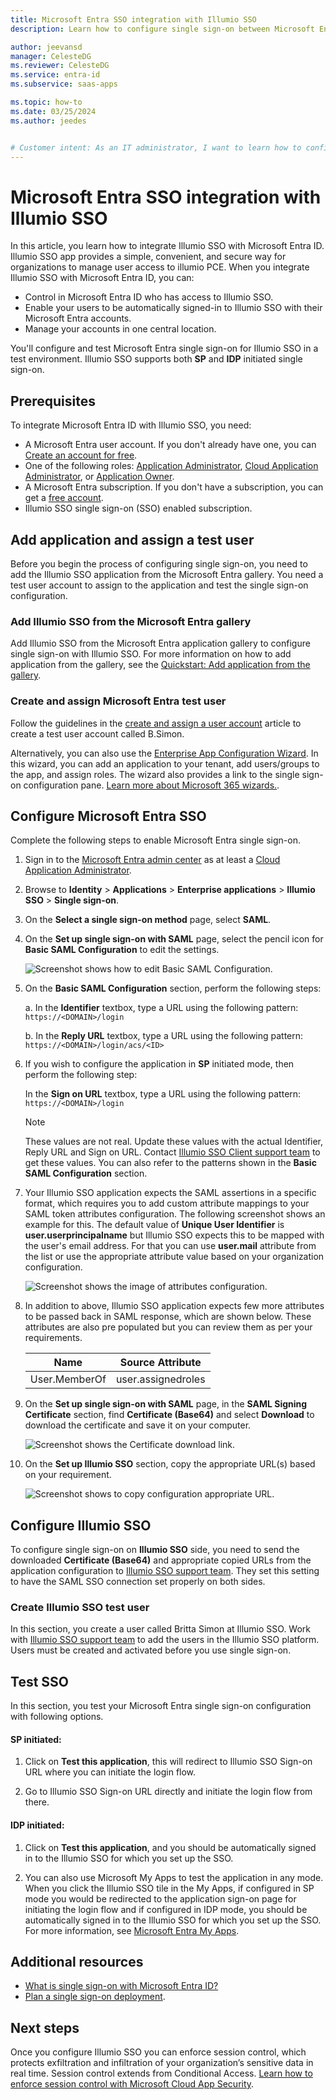 ```yaml
---
title: Microsoft Entra SSO integration with Illumio SSO
description: Learn how to configure single sign-on between Microsoft Entra ID and Illumio SSO.

author: jeevansd
manager: CelesteDG
ms.reviewer: CelesteDG
ms.service: entra-id
ms.subservice: saas-apps

ms.topic: how-to
ms.date: 03/25/2024
ms.author: jeedes


# Customer intent: As an IT administrator, I want to learn how to configure single sign-on between Microsoft Entra ID and Illumio SSO so that I can control who has access to Illumio SSO, enable automatic sign-in with Microsoft Entra accounts, and manage my accounts in one central location.
---
```


# Microsoft Entra SSO integration with Illumio SSO

In this article, you learn how to integrate Illumio SSO with Microsoft Entra ID. Illumio SSO app provides a simple, convenient, and secure way for organizations to manage user access to illumio PCE. When you integrate Illumio SSO with Microsoft Entra ID, you can:

* Control in Microsoft Entra ID who has access to Illumio SSO.
* Enable your users to be automatically signed-in to Illumio SSO with their Microsoft Entra accounts.
* Manage your accounts in one central location.

You'll configure and test Microsoft Entra single sign-on for Illumio SSO in a test environment. Illumio SSO supports both **SP** and **IDP** initiated single sign-on.

## Prerequisites

To integrate Microsoft Entra ID with Illumio SSO, you need:

* A Microsoft Entra user account. If you don't already have one, you can [Create an account for free](https://azure.microsoft.com/free/?WT.mc_id=A261C142F).
* One of the following roles: [Application Administrator](/entra/identity/role-based-access-control/permissions-reference#application-administrator), [Cloud Application Administrator](/entra/identity/role-based-access-control/permissions-reference#cloud-application-administrator), or [Application Owner](/entra/fundamentals/users-default-permissions#owned-enterprise-applications).
* A Microsoft Entra subscription. If you don't have a subscription, you can get a [free account](https://azure.microsoft.com/free/).
* Illumio SSO single sign-on (SSO) enabled subscription.

## Add application and assign a test user

Before you begin the process of configuring single sign-on, you need to add the Illumio SSO application from the Microsoft Entra gallery. You need a test user account to assign to the application and test the single sign-on configuration.

<a name='add-illumio-sso-from-the-azure-ad-gallery'></a>

### Add Illumio SSO from the Microsoft Entra gallery

Add Illumio SSO from the Microsoft Entra application gallery to configure single sign-on with Illumio SSO. For more information on how to add application from the gallery, see the [Quickstart: Add application from the gallery](~/identity/enterprise-apps/add-application-portal.md).

<a name='create-and-assign-azure-ad-test-user'></a>

### Create and assign Microsoft Entra test user

Follow the guidelines in the [create and assign a user account](~/identity/enterprise-apps/add-application-portal-assign-users.md) article to create a test user account called B.Simon.

Alternatively, you can also use the [Enterprise App Configuration Wizard](https://portal.office.com/AdminPortal/home?Q=Docs#/azureadappintegration). In this wizard, you can add an application to your tenant, add users/groups to the app, and assign roles. The wizard also provides a link to the single sign-on configuration pane. [Learn more about Microsoft 365 wizards.](/microsoft-365/admin/misc/azure-ad-setup-guides). 

<a name='configure-azure-ad-sso'></a>

## Configure Microsoft Entra SSO

Complete the following steps to enable Microsoft Entra single sign-on.

1. Sign in to the [Microsoft Entra admin center](https://entra.microsoft.com) as at least a [Cloud Application Administrator](~/identity/role-based-access-control/permissions-reference.md#cloud-application-administrator).
1. Browse to **Identity** > **Applications** > **Enterprise applications** > **Illumio SSO** > **Single sign-on**.
1. On the **Select a single sign-on method** page, select **SAML**.
1. On the **Set up single sign-on with SAML** page, select the pencil icon for **Basic SAML Configuration** to edit the settings.

   ![Screenshot shows how to edit Basic SAML Configuration.](common/edit-urls.png "Basic Configuration")

1. On the **Basic SAML Configuration** section, perform the following steps:

    a. In the **Identifier** textbox, type a URL using the following pattern:
    `https://<DOMAIN>/login`

    b. In the **Reply URL** textbox, type a URL using the following pattern:
    `https://<DOMAIN>/login/acs/<ID>`

1. If you wish to configure the application in **SP** initiated mode, then perform the following step:

    In the **Sign on URL** textbox, type a URL using the following pattern:
    `https://<DOMAIN>/login`

    > [!NOTE]
    > These values are not real. Update these values with the actual Identifier, Reply URL and Sign on URL. Contact [Illumio SSO Client support team](mailto:support@illumio.com) to get these values. You can also refer to the patterns shown in the **Basic SAML Configuration** section.

1. Your Illumio SSO application expects the SAML assertions in a specific format, which requires you to add custom attribute mappings to your SAML token attributes configuration. The following screenshot shows an example for this. The default value of **Unique User Identifier** is **user.userprincipalname** but Illumio SSO expects this to be mapped with the user's email address. For that you can use **user.mail** attribute from the list or use the appropriate attribute value based on your organization configuration.
    
    ![Screenshot shows the image of attributes configuration.](common/default-attributes.png "Image")

1. In addition to above, Illumio SSO application expects few more attributes to be passed back in SAML response, which are shown below. These attributes are also pre populated but you can review them as per your requirements.

	| Name |  Source Attribute|
	| ---------------|  --------- |
    | User.MemberOf | user.assignedroles |

1. On the **Set up single sign-on with SAML** page, in the **SAML Signing Certificate** section,  find **Certificate (Base64)** and select **Download** to download the certificate and save it on your computer.

    ![Screenshot shows the Certificate download link.](common/certificatebase64.png "Certificate")

1. On the **Set up Illumio SSO** section, copy the appropriate URL(s) based on your requirement.

	![Screenshot shows to copy configuration appropriate URL.](common/copy-configuration-urls.png "Metadata")

## Configure Illumio SSO

To configure single sign-on on **Illumio SSO** side, you need to send the downloaded **Certificate (Base64)** and appropriate copied URLs from the application configuration to [Illumio SSO support team](mailto:support@illumio.com). They set this setting to have the SAML SSO connection set properly on both sides.

### Create Illumio SSO test user

In this section, you create a user called Britta Simon at Illumio SSO. Work with [Illumio SSO support team](mailto:support@illumio.com) to add the users in the Illumio SSO platform. Users must be created and activated before you use single sign-on.

## Test SSO 

In this section, you test your Microsoft Entra single sign-on configuration with following options. 

#### SP initiated:

1. Click on **Test this application**, this will redirect to Illumio SSO Sign-on URL where you can initiate the login flow.  

1. Go to Illumio SSO Sign-on URL directly and initiate the login flow from there.

#### IDP initiated:

1. Click on **Test this application**, and you should be automatically signed in to the Illumio SSO for which you set up the SSO. 

1. You can also use Microsoft My Apps to test the application in any mode. When you click the Illumio SSO tile in the My Apps, if configured in SP mode you would be redirected to the application sign-on page for initiating the login flow and if configured in IDP mode, you should be automatically signed in to the Illumio SSO for which you set up the SSO. For more information, see [Microsoft Entra My Apps](/azure/active-directory/manage-apps/end-user-experiences#azure-ad-my-apps).

## Additional resources

* [What is single sign-on with Microsoft Entra ID?](~/identity/enterprise-apps/what-is-single-sign-on.md)
* [Plan a single sign-on deployment](~/identity/enterprise-apps/plan-sso-deployment.md).

## Next steps

Once you configure Illumio SSO you can enforce session control, which protects exfiltration and infiltration of your organization’s sensitive data in real time. Session control extends from Conditional Access. [Learn how to enforce session control with Microsoft Cloud App Security](/cloud-app-security/proxy-deployment-aad).
